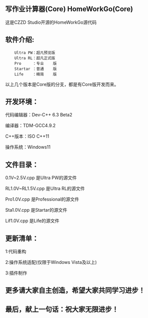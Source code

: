 写作业计算器(Core)   HomeWorkGo(Core)
----------------------------------------------------------------------------------
这是CZZD Studio开源的HomeWorkGo源代码

软件介绍:
----------------------------------------------------------------------------------
        Ultra PW：超凡预览版
        Ultra RL：超凡正式版
        Pro     ：专业    版
        Startar ：普通    版
        Life    ：精简    版
以上几个版本是Core版的分支，都是有Core版开发而来。

开发环境：
----------------------------------------------------------------------------------
代码编辑器：Dev-C++ 6.3 Beta2

编译器：TDM-GCC4.9.2

C++版本：ISO C++11

操作系统：Windows11

文件目录：
-----------------------------------------------------------------------------------
0.1V~2.5V.cpp 是Ultra PW的源文件

RL1.0V~RL1.5V.cpp 是Ultra RL的源文件

Pro1.0V.cpp 是Professional的源文件

Sta1.0V.cpp 是Startar的源文件

Lif1.0V.cpp 是Life的源文件

更新清单：
------------------------------------------------------------------------------------
1:代码重构

2:操作系统适配(仅限于Windows Vista及以上)

3:插件制作

更多请大家自主创造，希望大家共同学习进步！
-
最后，献上一句话：祝大家无限进步！
-
